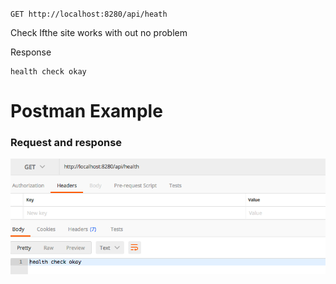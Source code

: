 `GET http://localhost:8280/api/heath`

Check Ifthe site works with out no problem

Response
```
health check okay
```

# Postman Example

### Request and response
![](images/homeHealth.png?raw=true)